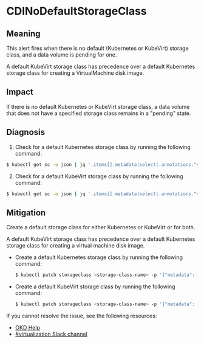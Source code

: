 # CDINoDefaultStorageClass

## Meaning

This alert fires when there is no default (Kubernetes or KubeVirt) storage
class, and a data volume is pending for one.

A default KubeVirt storage class has precedence over a default Kubernetes
storage class for creating a VirtualMachine disk image.

## Impact

If there is no default Kubernetes or KubeVirt storage class, a data volume that
does not have a specified storage class remains in a "pending" state.

## Diagnosis

1. Check for a default Kubernetes storage class by running the following
command:

  ```bash
  $ kubectl get sc -o json | jq '.items[].metadata|select(.annotations."storageclass.kubernetes.io/is-default-class"=="true")|.name'
  ```

2. Check for a default KubeVirt storage class by running the following command:

  ```bash
  $ kubectl get sc -o json | jq '.items[].metadata|select(.annotations."storageclass.kubevirt.io/is-default-virt-class"=="true")|.name'
  ```

## Mitigation

Create a default storage class for either Kubernetes or KubeVirt or for both.

A default KubeVirt storage class has precedence over a default Kubernetes
storage class for creating a virtual machine disk image.

* Create a default Kubernetes storage class by running the following command:

  ```bash
  $ kubectl patch storageclass <storage-class-name> -p '{"metadata": {"annotations":{"storageclass.kubernetes.io/is-default-class":"true"}}}'
  ```

* Create a default KubeVirt storage class by running the following command:

  ```bash
  $ kubectl patch storageclass <storage-class-name> -p '{"metadata": {"annotations":{"storageclass.kubevirt.io/is-default-virt-class":"true"}}}'
  ```

<!--USstart-->
If you cannot resolve the issue, see the following resources:

- [OKD Help](https://www.okd.io/help/)
- [#virtualization Slack channel](https://kubernetes.slack.com/channels/virtualization)
<!--USend-->

<!--DS: If you cannot resolve the issue, log in to the
[Customer Portal](https://access.redhat.com) and open a support case,
attaching the artifacts gathered during the diagnosis procedure.-->
